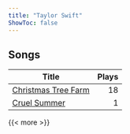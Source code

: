 ```yaml
---
title: "Taylor Swift"
ShowToc: false
---
```


## Songs
Title | Plays 
----- | -----: 
[Christmas Tree Farm](/songs/christmas-tree-farm) | 18
[Cruel Summer](/songs/cruel-summer) | 1

{{< more >}}